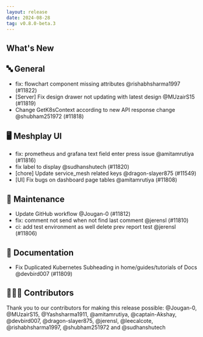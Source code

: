```yaml
---
layout: release
date: 2024-08-28
tag: v0.8.0-beta.3
---
```


## What's New
## 🔤 General
- fix: flowchart component missing attributes @rishabhsharma1997 (#11822)
- [Server] Fix design drawer not updating with latest design @MUzairS15 (#11819)
- Change GetK8sContext according to new API response change @shubham251972 (#11818)

## 🖥 Meshplay UI

- fix: prometheus and grafana text field enter press issue @amitamrutiya (#11816)
- fix label to display @sudhanshutech (#11820)
- [chore] Update service_mesh related keys @dragon-slayer875 (#11549)
- [UI] Fix bugs on dashboard page tables @amitamrutiya (#11808)

## 🧰 Maintenance

- Update GitHub workflow @Jougan-0 (#11812)
- fix: comment not send when not find last comment @jerensl (#11810)
- ci: add test environment as well delete prev report test @jerensl (#11806)

## 📖 Documentation

- Fix Duplicated Kubernetes Subheading in home/guides/tutorials of Docs @devbird007 (#11809)

## 👨🏽‍💻 Contributors

Thank you to our contributors for making this release possible:
@Jougan-0, @MUzairS15, @Yashsharma1911, @amitamrutiya, @captain-Akshay, @devbird007, @dragon-slayer875, @jerensl, @leecalcote, @rishabhsharma1997, @shubham251972 and @sudhanshutech
